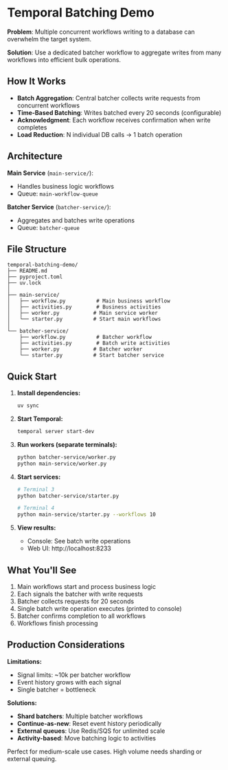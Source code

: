 # Temporal Batching Demo

**Problem**: Multiple concurrent workflows writing to a database can overwhelm the target system.

**Solution**: Use a dedicated batcher workflow to aggregate writes from many workflows into efficient bulk operations.

## How It Works

- **Batch Aggregation**: Central batcher collects write requests from concurrent workflows
- **Time-Based Batching**: Writes batched every 20 seconds (configurable)
- **Acknowledgment**: Each workflow receives confirmation when write completes
- **Load Reduction**: N individual DB calls → 1 batch operation

## Architecture

**Main Service** (`main-service/`):
- Handles business logic workflows
- Queue: `main-workflow-queue`

**Batcher Service** (`batcher-service/`):
- Aggregates and batches write operations  
- Queue: `batcher-queue`

## File Structure

```
temporal-batching-demo/
├── README.md
├── pyproject.toml
├── uv.lock
│
├── main-service/
│   ├── workflow.py          # Main business workflow
│   ├── activities.py        # Business activities
│   ├── worker.py           # Main service worker
│   └── starter.py          # Start main workflows
│
└── batcher-service/
    ├── workflow.py          # Batcher workflow
    ├── activities.py        # Batch write activities
    ├── worker.py           # Batcher worker
    └── starter.py          # Start batcher service
```

## Quick Start

1. **Install dependencies:**
   ```bash
   uv sync
   ```

2. **Start Temporal:**
   ```bash
   temporal server start-dev
   ```

3. **Run workers (separate terminals):**
   ```bash
   python batcher-service/worker.py
   python main-service/worker.py
   ```

4. **Start services:**
   ```bash
   # Terminal 3
   python batcher-service/starter.py
   
   # Terminal 4
   python main-service/starter.py --workflows 10
   ```

5. **View results:**
   - Console: See batch write operations
   - Web UI: http://localhost:8233

## What You'll See

1. Main workflows start and process business logic
2. Each signals the batcher with write requests
3. Batcher collects requests for 20 seconds
4. Single batch write operation executes (printed to console)
5. Batcher confirms completion to all workflows
6. Workflows finish processing

## Production Considerations

**Limitations:**
- Signal limits: ~10k per batcher workflow
- Event history grows with each signal
- Single batcher = bottleneck

**Solutions:**
- **Shard batchers**: Multiple batcher workflows
- **Continue-as-new**: Reset event history periodically  
- **External queues**: Use Redis/SQS for unlimited scale
- **Activity-based**: Move batching logic to activities

Perfect for medium-scale use cases. High volume needs sharding or external queuing.